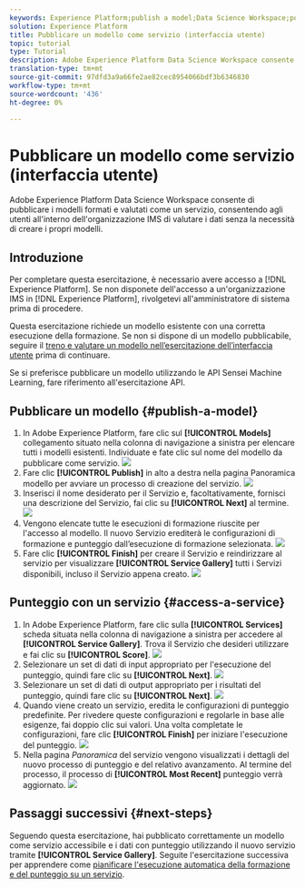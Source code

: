 ```yaml
---
keywords: Experience Platform;publish a model;Data Science Workspace;popular topics;score a service
solution: Experience Platform
title: Pubblicare un modello come servizio (interfaccia utente)
topic: tutorial
type: Tutorial
description: Adobe Experience Platform Data Science Workspace consente di pubblicare i modelli formati e valutati come un servizio, consentendo agli utenti all'interno dell'organizzazione IMS di valutare i dati senza la necessità di creare i propri modelli.
translation-type: tm+mt
source-git-commit: 97dfd3a9a66fe2ae82cec8954066bdf3b6346830
workflow-type: tm+mt
source-wordcount: '436'
ht-degree: 0%

---
```



# Pubblicare un modello come servizio (interfaccia utente)

Adobe Experience Platform Data Science Workspace consente di pubblicare i modelli formati e valutati come un servizio, consentendo agli utenti all&#39;interno dell&#39;organizzazione IMS di valutare i dati senza la necessità di creare i propri modelli.

## Introduzione

Per completare questa esercitazione, è necessario avere accesso a [!DNL Experience Platform]. Se non disponete dell&#39;accesso a un&#39;organizzazione IMS in [!DNL Experience Platform], rivolgetevi all&#39;amministratore di sistema prima di procedere.

Questa esercitazione richiede un modello esistente con una corretta esecuzione della formazione. Se non si dispone di un modello pubblicabile, seguire il [treno e valutare un modello nell’esercitazione dell’interfaccia utente](./train-evaluate-model-ui.md) prima di continuare.

Se si preferisce pubblicare un modello utilizzando le API Sensei Machine Learning, fare riferimento all&#39;esercitazione [](./publish-model-service-api.md)API.

## Pubblicare un modello {#publish-a-model}

1. In Adobe Experience Platform, fare clic sul **[!UICONTROL Models]** collegamento situato nella colonna di navigazione a sinistra per elencare tutti i modelli esistenti. Individuate e fate clic sul nome del modello da pubblicare come servizio.
   ![](../images/models-recipes/publish-model/1_browse_model.png)
2. Fare clic **[!UICONTROL Publish]** in alto a destra nella pagina Panoramica modello per avviare un processo di creazione del servizio.
   ![](../images/models-recipes/publish-model/2_view_training_runs.png)
3. Inserisci il nome desiderato per il Servizio e, facoltativamente, fornisci una descrizione del Servizio, fai clic su **[!UICONTROL Next]** al termine.
   ![](../images/models-recipes/publish-model/3_configure_service.png)
4. Vengono elencate tutte le esecuzioni di formazione riuscite per l&#39;accesso al modello. Il nuovo Servizio erediterà le configurazioni di formazione e punteggio dall’esecuzione di formazione selezionata.
   ![](../images/models-recipes/publish-model/4_select_training_run.png)
5. Fare clic **[!UICONTROL Finish]** per creare il Servizio e reindirizzare al servizio per visualizzare **[!UICONTROL Service Gallery]** tutti i Servizi disponibili, incluso il Servizio appena creato.
   ![](../images/models-recipes/publish-model/service_gallery.png)

## Punteggio con un servizio {#access-a-service}

1. In Adobe Experience Platform, fare clic sulla **[!UICONTROL Services]** scheda situata nella colonna di navigazione a sinistra per accedere al **[!UICONTROL Service Gallery]**. Trova il Servizio che desideri utilizzare e fai clic su **[!UICONTROL Score]**.
   ![](../images/models-recipes/publish-model/click_to_score.png)
2. Selezionare un set di dati di input appropriato per l&#39;esecuzione del punteggio, quindi fare clic su **[!UICONTROL Next]**.
   ![](../images/models-recipes/publish-model/6_scoring_input.png)
3. Selezionare un set di dati di output appropriato per i risultati del punteggio, quindi fare clic su **[!UICONTROL Next]**.
   ![](../images/models-recipes/publish-model/7_scoring_output.png)
4. Quando viene creato un servizio, eredita le configurazioni di punteggio predefinite. Per rivedere queste configurazioni e regolarle in base alle esigenze, fai doppio clic sui valori. Una volta completate le configurazioni, fare clic **[!UICONTROL Finish]** per iniziare l&#39;esecuzione del punteggio.
   ![](../images/models-recipes/publish-model/8_scoring_configure.png)
5. Nella pagina *Panoramica* del servizio vengono visualizzati i dettagli del nuovo processo di punteggio e del relativo avanzamento. Al termine del processo, il processo di **[!UICONTROL Most Recent]** punteggio verrà aggiornato.
   ![](../images/models-recipes/publish-model/score_pending.png)

## Passaggi successivi {#next-steps}

Seguendo questa esercitazione, hai pubblicato correttamente un modello come servizio accessibile e i dati con punteggio utilizzando il nuovo servizio tramite **[!UICONTROL Service Gallery]**. Seguite l&#39;esercitazione successiva per apprendere come [pianificare l&#39;esecuzione automatica della formazione e del punteggio su un servizio](./schedule-models-ui.md).
